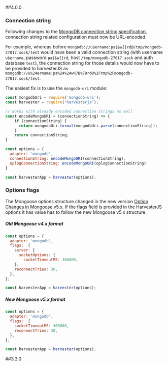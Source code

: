 ##4.0.0

### Connection string  
Following changes to the [MongoDB connection string specification](https://github.com/mongodb/specifications/commit/4631ccd4f825fb1a3aba204510023f9b4d193a05), connection string related configuration must now be URL-encoded.  
  
For example, whereas before `mongodb://u$ername:pa$$w{}rd@/tmp/mongodb-27017.sock/test` would have been a valid connection string (with username `u$ername`, password `pa$$w{}rd`, host `/tmp/mongodb-27017.sock` and auth database `test`), the connection string for those details would now have to be provided to harvesterJS as `mongodb://u%24ername:pa%24%24w%7B%7Drd@%2Ftmp%2Fmongodb-27017.sock/test`.

The easiest fix is to use the `mongodb-uri` module:
```javascript
const mongodbUri = require('mongodb-uri');
const harvester = require('harvesterjs');

// works with already encoded connection strings as well
const encodeMongoURI = (connectionString) => {
    if (connectionString) {
      return mongodbUri.format(mongodbUri.parse(connectionString));
    }
    return connectionString;
}

const options = {
  adapter: 'mongodb',
  connectionString: encodeMongoURI(connectionString),
  oplogConnectionString: encodeMongoURI(oplogConnectionString)
}

const harvesterApp = harvester(options);
```

### Options flags
The Mongoose options structure changed in the new version [Option Changes in Mongoose v5.x](https://mongoosejs.com/docs/connections.html#v5-changes).
If the flags field is provided in the HarvesterJS options it has value has to follow the new Mongoose v5.x structure.

##### Old Mongoose v4.x format
```javascript
const options = {
  adapter: 'mongodb',
  flags:  {
    server: {
      socketOptions: {
        socketTimeoutMS: 360000,
    },
    reconnectTries: 30,
  },
};

const harvesterApp = harvester(options);
```

##### New Mongoose v5.x format
```javascript
const options = {
  adapter: 'mongodb',
  flags:  {
    socketTimeoutMS: 360000,
    reconnectTries: 30,
  },
};

const harvesterApp = harvester(options);
```

##3.3.0
